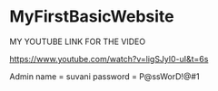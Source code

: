 # MyFirstBasicWebsite




MY YOUTUBE LINK FOR THE VIDEO 

https://www.youtube.com/watch?v=ligSJyl0-uI&t=6s

Admin name = suvani 
password = P@ssWorD!@#1
